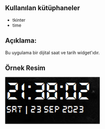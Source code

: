 ## Kullanılan kütüphaneler
* tkinter
* time

## Açıklama:
Bu uygulama bir dijital saat ve tarih widget'ıdır.

## Örnek Resim
![](https://github.com/Hamza-Eren/Digital-Clock-Widget/blob/main/screenshot/app.png)
